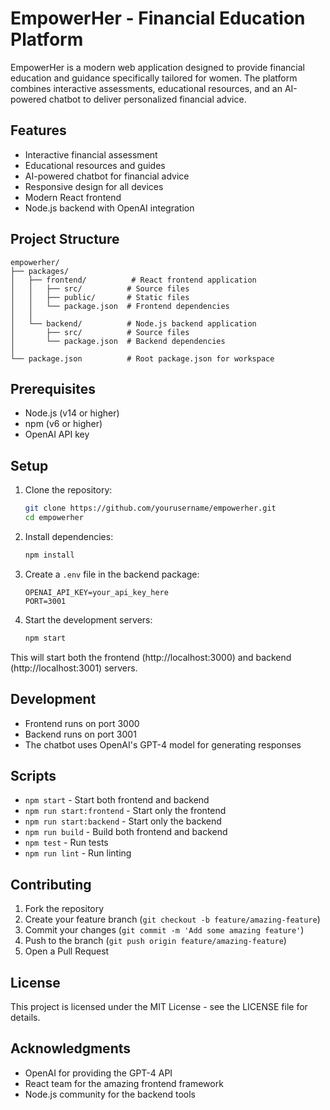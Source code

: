 # EmpowerHer - Financial Education Platform

EmpowerHer is a modern web application designed to provide financial education and guidance specifically tailored for women. The platform combines interactive assessments, educational resources, and an AI-powered chatbot to deliver personalized financial advice.

## Features

- Interactive financial assessment
- Educational resources and guides
- AI-powered chatbot for financial advice
- Responsive design for all devices
- Modern React frontend
- Node.js backend with OpenAI integration

## Project Structure

```
empowerher/
├── packages/
│   ├── frontend/          # React frontend application
│   │   ├── src/          # Source files
│   │   ├── public/       # Static files
│   │   └── package.json  # Frontend dependencies
│   │
│   └── backend/          # Node.js backend application
│       ├── src/          # Source files
│       └── package.json  # Backend dependencies
│
└── package.json          # Root package.json for workspace
```

## Prerequisites

- Node.js (v14 or higher)
- npm (v6 or higher)
- OpenAI API key

## Setup

1. Clone the repository:
   ```bash
   git clone https://github.com/yourusername/empowerher.git
   cd empowerher
   ```

2. Install dependencies:
   ```bash
   npm install
   ```

3. Create a `.env` file in the backend package:
   ```
   OPENAI_API_KEY=your_api_key_here
   PORT=3001
   ```

4. Start the development servers:
   ```bash
   npm start
   ```

This will start both the frontend (http://localhost:3000) and backend (http://localhost:3001) servers.

## Development

- Frontend runs on port 3000
- Backend runs on port 3001
- The chatbot uses OpenAI's GPT-4 model for generating responses

## Scripts

- `npm start` - Start both frontend and backend
- `npm run start:frontend` - Start only the frontend
- `npm run start:backend` - Start only the backend
- `npm run build` - Build both frontend and backend
- `npm test` - Run tests
- `npm run lint` - Run linting

## Contributing

1. Fork the repository
2. Create your feature branch (`git checkout -b feature/amazing-feature`)
3. Commit your changes (`git commit -m 'Add some amazing feature'`)
4. Push to the branch (`git push origin feature/amazing-feature`)
5. Open a Pull Request

## License

This project is licensed under the MIT License - see the LICENSE file for details.

## Acknowledgments

- OpenAI for providing the GPT-4 API
- React team for the amazing frontend framework
- Node.js community for the backend tools 